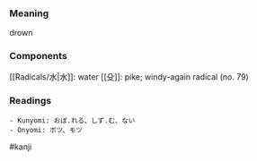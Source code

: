 ### Meaning

drown

### Components

[[Radicals/水|水]]: water [[殳]]: pike; windy-again radical (no. 79)

### Readings

```
- Kunyomi: おぼ.れる、しず.む、ない
- Onyomi: ボツ、モツ
```

#kanji